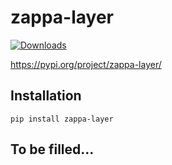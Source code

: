 # zappa-layer
[![Downloads](https://pepy.tech/badge/zappa-layer)](https://pepy.tech/project/zappa-layer)

https://pypi.org/project/zappa-layer/

## Installation
```
pip install zappa-layer
```

## To be filled...
